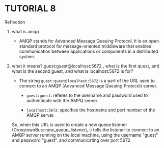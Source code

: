 # TUTORIAL 8

Reflection

1. what is amqp
    - AMQP stands for Advanced Message Queuing Protocol. It is an open standard protocol for message-oriented middleware that enables communication between applications or components in a distributed system.

2. what it means? guest:guest@localhost:5672 , what is the first quest, and what is
the second guest, and what is localhost:5672 is for? 
    - The string `guest:guest@localhost:5672` is a part of the URL used to connect to an AMQP (Advanced Message Queuing Protocol) server.

        - `guest:guest`: referes to the username and password used to authenticate with the AMPQ server

        - `localhost:5672`: specifies the hostname and port number of the AMQP server. 

    So, when this URL is used to create a new queue listener (CrosstownBus::new_queue_listener), it tells the listener to connect to an AMQP server running on the local machine, using the username "guest" and password "guest", and communicating over port 5672.

